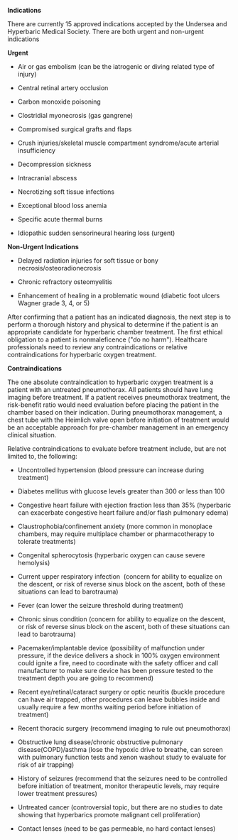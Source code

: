 **Indications**

There are currently 15 approved indications accepted by the Undersea and Hyperbaric Medical Society. There are both urgent and non-urgent indications

**Urgent**

- Air or gas embolism (can be the iatrogenic or diving related type of injury)

- Central retinal artery occlusion

- Carbon monoxide poisoning

- Clostridial myonecrosis (gas gangrene)

- Compromised surgical grafts and flaps

- Crush injuries/skeletal muscle compartment syndrome/acute arterial insufficiency

- Decompression sickness

- Intracranial abscess

- Necrotizing soft tissue infections

- Exceptional blood loss anemia

- Specific acute thermal burns

- Idiopathic sudden sensorineural hearing loss (urgent)

**Non-Urgent Indications**

- Delayed radiation injuries for soft tissue or bony necrosis/osteoradionecrosis

- Chronic refractory osteomyelitis

- Enhancement of healing in a problematic wound (diabetic foot ulcers Wagner grade 3, 4, or 5)

After confirming that a patient has an indicated diagnosis, the next step is to perform a thorough history and physical to determine if the patient is an appropriate candidate for hyperbaric chamber treatment. The first ethical obligation to a patient is nonmaleficence ("do no harm"). Healthcare professionals need to review any contraindications or relative contraindications for hyperbaric oxygen treatment.

**Contraindications**

The one absolute contraindication to hyperbaric oxygen treatment is a patient with an untreated pneumothorax. All patients should have lung imaging before treatment. If a patient receives pneumothorax treatment, the risk-benefit ratio would need evaluation before placing the patient in the chamber based on their indication. During pneumothorax management, a chest tube with the Heimlich valve open before initiation of treatment would be an acceptable approach for pre-chamber management in an emergency clinical situation.

Relative contraindications to evaluate before treatment include, but are not limited to, the following:

- Uncontrolled hypertension (blood pressure can increase during treatment)

- Diabetes mellitus with glucose levels greater than 300 or less than 100

- Congestive heart failure with ejection fraction less than 35% (hyperbaric can exacerbate congestive heart failure and/or flash pulmonary edema)

- Claustrophobia/confinement anxiety (more common in monoplace chambers, may require multiplace chamber or pharmacotherapy to tolerate treatments)

- Congenital spherocytosis (hyperbaric oxygen can cause severe hemolysis)

- Current upper respiratory infection  (concern for ability to equalize on the descent, or risk of reverse sinus block on the ascent, both of these situations can lead to barotrauma)

- Fever (can lower the seizure threshold during treatment)

- Chronic sinus condition (concern for ability to equalize on the descent, or risk of reverse sinus block on the ascent, both of these situations can lead to barotrauma)

- Pacemaker/implantable device (possibility of malfunction under pressure, if the device delivers a shock in 100% oxygen environment could ignite a fire, need to coordinate with the safety officer and call manufacturer to make sure device has been pressure tested to the treatment depth you are going to recommend)

- Recent eye/retinal/cataract surgery or optic neuritis (buckle procedure can have air trapped, other procedures can leave bubbles inside and usually require a few months waiting period before initiation of treatment)

- Recent thoracic surgery (recommend imaging to rule out pneumothorax)

- Obstructive lung disease/chronic obstructive pulmonary disease(COPD)/asthma (lose the hypoxic drive to breathe, can screen with pulmonary function tests and xenon washout study to evaluate for risk of air trapping)

- History of seizures (recommend that the seizures need to be controlled before initiation of treatment, monitor therapeutic levels, may require lower treatment pressures)

- Untreated cancer (controversial topic, but there are no studies to date showing that hyperbarics promote malignant cell proliferation)

- Contact lenses (need to be gas permeable, no hard contact lenses)